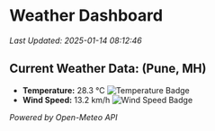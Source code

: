 
# Weather Dashboard

_Last Updated: 2025-01-14 08:12:46_

## Current Weather Data: (Pune, MH)
- **Temperature:** 28.3 °C ![Temperature Badge](https://img.shields.io/badge/Temperature-Medium%20Temp-green)
- **Wind Speed:** 13.2 km/h ![Wind Speed Badge](https://img.shields.io/badge/Wind%20Speed-Low%20Wind-blue)

*Powered by Open-Meteo API*

